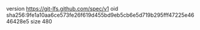 version https://git-lfs.github.com/spec/v1
oid sha256:9fe1a10aa6ce573fe26f619d455bd9eb5cb6e5d719b295fff47225e4646428e5
size 480
